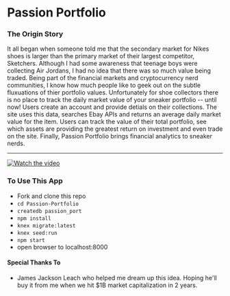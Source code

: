 # Passion Portfolio

### The Origin Story

It all began when someone told me that the secondary market for Nikes shoes is larger than the primary market of their largest competitor, Sketchers. Although I had some awareness that teenage boys were collecting Air Jordans, I had no idea that there was so much value being traded.
Being part of the financial markets and cryptocurrency nerd communities, I know how much people like to geek out on the subtle fluxuations of thier portfolio values. Unfortunately for shoe collectors there is no place to track the daily market value of your sneaker portfolio -- until now!
Users create an account and provide detials on their collections. The site uses this data, searches Ebay APIs and returns an average daily market value for the item. Users can track the value of their total portfolio, see which assets are providing the greatest return on investment and even trade on the site.
Finally, Passion Portfolio brings financial analytics to sneaker nerds.


---

[![Watch the video](http://i3.ytimg.com/vi/0B5VVJ3iKDg/hqdefault.jpg)](https://youtu.be/0B5VVJ3iKDg)



### To Use This App
* Fork and clone this repo
* `cd Passion-Portfolio`
* `createdb passion_port`
* `npm install`
* `knex migrate:latest`
* `knex seed:run`
* `npm start`
* open browser to localhost:8000



#### Special Thanks To
* James Jackson Leach who helped me dream up this idea. Hoping he'll buy it from me when we hit $1B market capitalization in 2 years. 
